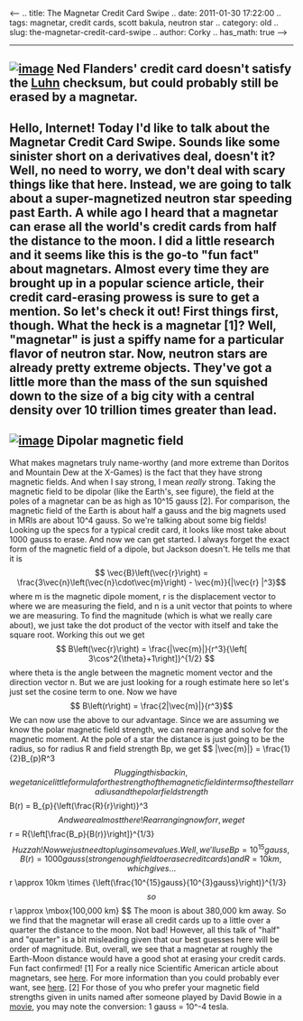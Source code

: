 <--
.. title: The Magnetar Credit Card Swipe
.. date: 2011-01-30 17:22:00
.. tags: magnetar, credit cards, scott bakula, neutron star
.. category: old
.. slug: the-magnetar-credit-card-swipe
.. author: Corky
.. has_math: true
-->


  -------------------------------------------------------------------------------------------------------------------------------------------------------------------------------------------------------------------------
  [![image](http://2.bp.blogspot.com/_fa6AZDCsHnY/TTumQ-3TLgI/AAAAAAAAAJE/BI366RfOTR0/s320/nedflanderscredit.jpg)](http://2.bp.blogspot.com/_fa6AZDCsHnY/TTumQ-3TLgI/AAAAAAAAAJE/BI366RfOTR0/s1600/nedflanderscredit.jpg)
  Ned Flanders' credit card doesn't satisfy the [Luhn](http://en.wikipedia.org/wiki/Luhn_algorithm) checksum, but could probably still be erased by a magnetar.
  -------------------------------------------------------------------------------------------------------------------------------------------------------------------------------------------------------------------------

Hello, Internet! Today I'd like to talk about the Magnetar Credit Card
Swipe. Sounds like some sinister short on a derivatives deal, doesn't
it? Well, no need to worry, we don't deal with scary things like that
here. Instead, we are going to talk about a super-magnetized neutron
star speeding past Earth. A while ago I heard that a magnetar can erase
all the world's credit cards from half the distance to the moon. I did a
little research and it seems like this is the go-to "fun fact" about
magnetars. Almost every time they are brought up in a popular science
article, their credit card-erasing prowess is sure to get a mention. So
let's check it out! First things first, though. What the heck is a
magnetar [1]? Well, "magnetar" is just a spiffy name for a particular
flavor of neutron star. Now, neutron stars are already pretty extreme
objects. They've got a little more than the mass of the sun squished
down to the size of a big city with a central density over 10 trillion
times greater than lead.
  -------------------------------------------------------------------------------------------------------------------------------------------------------------------------------------------------------
  [![image](http://4.bp.blogspot.com/_fa6AZDCsHnY/TUXMdXcrmoI/AAAAAAAAAJI/K2MVmanh5g4/s200/earthmag.png)](http://4.bp.blogspot.com/_fa6AZDCsHnY/TUXMdXcrmoI/AAAAAAAAAJI/K2MVmanh5g4/s1600/earthmag.png)
  Dipolar magnetic field
  -------------------------------------------------------------------------------------------------------------------------------------------------------------------------------------------------------

What makes magnetars truly name-worthy (and more extreme than Doritos
and Mountain Dew at the X-Games) is the fact that they have strong
magnetic fields. And when I say strong, I mean *really* strong. Taking
the magnetic field to be dipolar (like the Earth's, see figure), the
field at the poles of a magnetar can be as high as 10^15 gauss [2]. For
comparison, the magnetic field of the Earth is about half a gauss and
the big magnets used in MRIs are about 10^4 gauss. So we're talking
about some big fields! Looking up the specs for a typical credit card,
it looks like most take about 1000 gauss to erase. And now we can get
started. I always forget the exact form of the magnetic field of a
dipole, but Jackson doesn't. He tells me that it is $$
\vec{B}\left(\vec{r}\right) =
\frac{3\vec{n}\left(\vec{n}\cdot\vec{m}\right) -
\vec{m}}{|\vec{r} |^3}$$ where m is the magnetic dipole moment, r is
the displacement vector to where we are measuring the field, and n is a
unit vector that points to where we are measuring. To find the magnitude
(which is what we really care about), we just take the dot product of
the vector with itself and take the square root. Working this out we get
$$ B\left(\vec{r}\right) = \frac{|\vec{m}|}{r^3}{\left[
3\cos^2{\theta}+1\right]}^{1/2} $$ where theta is the angle between
the magnetic moment vector and the direction vector n. But we are just
looking for a rough estimate here so let's just set the cosine term to
one. Now we have
$$ B\left(r\right) = \frac{2|\vec{m}|}{r^3}$$
We can now use the above to our advantage. Since we are assuming we know
the polar magnetic field strength, we can rearrange and solve for the
magnetic moment. At the pole of a star the distance is just going to be
the radius, so for radius R and field strength Bp, we get
$$ |\vec{m}|} = \frac{1}{2}B_{p}R^3 $$
Plugging this back in, we get a nice little formula for the strength of
the magnetic field in terms of the stellar radius and the polar field
strength
$$B(r) = B_{p}{\left(\frac{R}{r}\right)}^3 $$
And we are almost there! Rearranging now for r, we get $$r =
R{\left[\frac{B_p}{B(r)}\right]}^{1/3} $$ Huzzah! Now we just need
to plug in some values. Well, we'll use Bp = 10^15 gauss, B(r) = 1000
gauss (strong enough field to erase credit cards) and R = 10 km, which
gives... $$ r \approx 10km \times
{\left(\frac{10^{15}gauss}{10^{3}gauss}\right)}^{1/3} $$ so $$ r
\approx \mbox{100,000 km} $$ The moon is about 380,000 km away. So we
find that the magnetar will erase all credit cards up to a little over a
quarter the distance to the moon. Not bad! However, all this talk of
"half" and "quarter" is a bit misleading given that our best guesses
here will be order of magnitude. But, overall, we see that a magnetar at
roughly the Earth-Moon distance would have a good shot at erasing your
credit cards. Fun fact confirmed!
[1] For a really nice Scientific American article about magnetars, see
[here](http://solomon.as.utexas.edu/~duncan/sciam.pdf). For more
information than you could probably ever want, see
[here](http://solomon.as.utexas.edu/~duncan/magnetar.html).
[2] For those of you who prefer your magnetic field strengths given in
units named after someone played by David Bowie in a
[movie](http://en.wikipedia.org/wiki/The_Prestige_(film)#Cast), you may
note the conversion: 1 gauss = 10^-4 tesla.
